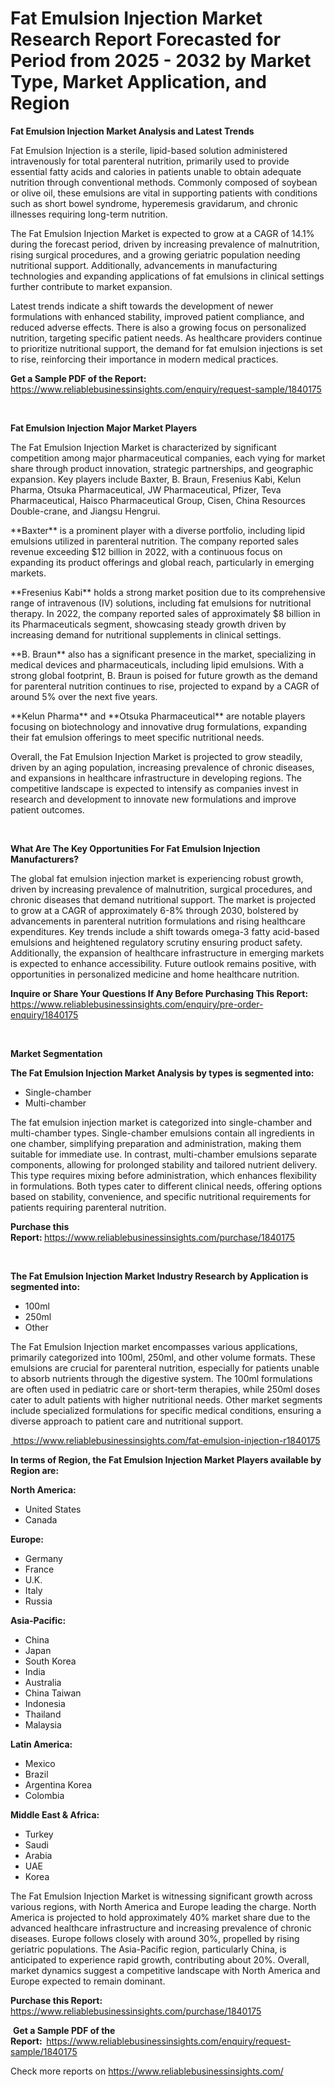 <p><h1>Fat Emulsion Injection Market Research Report Forecasted for Period from 2025 -  2032 by Market Type, Market Application, and Region</h1></p><p><strong>Fat Emulsion Injection Market Analysis and Latest Trends</strong></p>
<p><p>Fat Emulsion Injection is a sterile, lipid-based solution administered intravenously for total parenteral nutrition, primarily used to provide essential fatty acids and calories in patients unable to obtain adequate nutrition through conventional methods. Commonly composed of soybean or olive oil, these emulsions are vital in supporting patients with conditions such as short bowel syndrome, hyperemesis gravidarum, and chronic illnesses requiring long-term nutrition.</p><p>The Fat Emulsion Injection Market is expected to grow at a CAGR of 14.1% during the forecast period, driven by increasing prevalence of malnutrition, rising surgical procedures, and a growing geriatric population needing nutritional support. Additionally, advancements in manufacturing technologies and expanding applications of fat emulsions in clinical settings further contribute to market expansion. </p><p>Latest trends indicate a shift towards the development of newer formulations with enhanced stability, improved patient compliance, and reduced adverse effects. There is also a growing focus on personalized nutrition, targeting specific patient needs. As healthcare providers continue to prioritize nutritional support, the demand for fat emulsion injections is set to rise, reinforcing their importance in modern medical practices.</p></p>
<p><strong>Get a Sample PDF of the Report:&nbsp;</strong> <a href="https://www.reliablebusinessinsights.com/enquiry/request-sample/1840175?utm_campaign=3035&utm_medium=2&utm_source=Github&utm_content=ia&utm_term=08032025&utm_id=fat-emulsion-injection">https://www.reliablebusinessinsights.com/enquiry/request-sample/1840175</a></p>
<p>&nbsp;</p>
<p><strong>Fat Emulsion Injection Major Market Players</strong></p>
<p><p>The Fat Emulsion Injection Market is characterized by significant competition among major pharmaceutical companies, each vying for market share through product innovation, strategic partnerships, and geographic expansion. Key players include Baxter, B. Braun, Fresenius Kabi, Kelun Pharma, Otsuka Pharmaceutical, JW Pharmaceutical, Pfizer, Teva Pharmaceutical, Haisco Pharmaceutical Group, Cisen, China Resources Double-crane, and Jiangsu Hengrui.</p><p>**Baxter** is a prominent player with a diverse portfolio, including lipid emulsions utilized in parenteral nutrition. The company reported sales revenue exceeding $12 billion in 2022, with a continuous focus on expanding its product offerings and global reach, particularly in emerging markets.</p><p>**Fresenius Kabi** holds a strong market position due to its comprehensive range of intravenous (IV) solutions, including fat emulsions for nutritional therapy. In 2022, the company reported sales of approximately $8 billion in its Pharmaceuticals segment, showcasing steady growth driven by increasing demand for nutritional supplements in clinical settings.</p><p>**B. Braun** also has a significant presence in the market, specializing in medical devices and pharmaceuticals, including lipid emulsions. With a strong global footprint, B. Braun is poised for future growth as the demand for parenteral nutrition continues to rise, projected to expand by a CAGR of around 5% over the next five years.</p><p>**Kelun Pharma** and **Otsuka Pharmaceutical** are notable players focusing on biotechnology and innovative drug formulations, expanding their fat emulsion offerings to meet specific nutritional needs.</p><p>Overall, the Fat Emulsion Injection Market is projected to grow steadily, driven by an aging population, increasing prevalence of chronic diseases, and expansions in healthcare infrastructure in developing regions. The competitive landscape is expected to intensify as companies invest in research and development to innovate new formulations and improve patient outcomes.</p></p>
<p>&nbsp;</p>
<p><strong>What Are The Key Opportunities For Fat Emulsion Injection Manufacturers?</strong></p>
<p><p>The global fat emulsion injection market is experiencing robust growth, driven by increasing prevalence of malnutrition, surgical procedures, and chronic diseases that demand nutritional support. The market is projected to grow at a CAGR of approximately 6-8% through 2030, bolstered by advancements in parenteral nutrition formulations and rising healthcare expenditures. Key trends include a shift towards omega-3 fatty acid-based emulsions and heightened regulatory scrutiny ensuring product safety. Additionally, the expansion of healthcare infrastructure in emerging markets is expected to enhance accessibility. Future outlook remains positive, with opportunities in personalized medicine and home healthcare nutrition.</p></p>
<p><strong>Inquire or Share Your Questions If Any Before Purchasing This Report:</strong> <a href="https://www.reliablebusinessinsights.com/enquiry/pre-order-enquiry/1840175?utm_campaign=3035&utm_medium=2&utm_source=Github&utm_content=ia&utm_term=08032025&utm_id=fat-emulsion-injection">https://www.reliablebusinessinsights.com/enquiry/pre-order-enquiry/1840175</a></p>
<p>&nbsp;</p>
<p><strong>Market Segmentation</strong></p>
<p><strong>The Fat Emulsion Injection Market Analysis by types is segmented into:</strong></p>
<p><ul><li>Single-chamber</li><li>Multi-chamber</li></ul></p>
<p><p>The fat emulsion injection market is categorized into single-chamber and multi-chamber types. Single-chamber emulsions contain all ingredients in one chamber, simplifying preparation and administration, making them suitable for immediate use. In contrast, multi-chamber emulsions separate components, allowing for prolonged stability and tailored nutrient delivery. This type requires mixing before administration, which enhances flexibility in formulations. Both types cater to different clinical needs, offering options based on stability, convenience, and specific nutritional requirements for patients requiring parenteral nutrition.</p></p>
<p><strong>Purchase this Report:&nbsp;</strong><a href="https://www.reliablebusinessinsights.com/purchase/1840175?utm_campaign=3035&utm_medium=2&utm_source=Github&utm_content=ia&utm_term=08032025&utm_id=fat-emulsion-injection">https://www.reliablebusinessinsights.com/purchase/1840175</a></p>
<p>&nbsp;</p>
<p><strong>The Fat Emulsion Injection Market Industry Research by Application is segmented into:</strong></p>
<p><ul><li>100ml</li><li>250ml</li><li>Other</li></ul></p>
<p><p>The Fat Emulsion Injection market encompasses various applications, primarily categorized into 100ml, 250ml, and other volume formats. These emulsions are crucial for parenteral nutrition, especially for patients unable to absorb nutrients through the digestive system. The 100ml formulations are often used in pediatric care or short-term therapies, while 250ml doses cater to adult patients with higher nutritional needs. Other market segments include specialized formulations for specific medical conditions, ensuring a diverse approach to patient care and nutritional support.</p></p>
<p><a href="https://www.reliablebusinessinsights.com/fat-emulsion-injection-r1840175?utm_campaign=3035&utm_medium=2&utm_source=Github&utm_content=ia&utm_term=08032025&utm_id=fat-emulsion-injection">&nbsp;https://www.reliablebusinessinsights.com/fat-emulsion-injection-r1840175</a></p>
<p><strong>In terms of Region, the Fat Emulsion Injection Market Players available by Region are:</strong></p>
<p>
    <p> <strong> North America: </strong>
        <ul>
            <li>United States</li>
            <li>Canada</li>
        </ul>
        </p> 
    <p> <strong> Europe: </strong>
        <ul>
            <li>Germany</li>
            <li>France</li>
            <li>U.K.</li>
            <li>Italy</li>
            <li>Russia</li>
        </ul>
        </p> 
    <p> <strong> Asia-Pacific: </strong>
        <ul>
            <li>China</li>
            <li>Japan</li>
            <li>South Korea</li>
            <li>India</li>
            <li>Australia</li>
            <li>China Taiwan</li>
            <li>Indonesia</li>
            <li>Thailand</li>
            <li>Malaysia</li>
        </ul>
        </p> 
    <p> <strong> Latin America: </strong>
        <ul>
            <li>Mexico</li>
            <li>Brazil</li>
            <li>Argentina Korea</li>
            <li>Colombia</li>
        </ul>
        </p> 
    <p> <strong> Middle East & Africa: </strong>
        <ul>
            <li>Turkey</li>
            <li>Saudi</li>
            <li>Arabia</li>
            <li>UAE</li>
            <li>Korea</li>
        </ul>
    </p>
    </p>
<p><p>The Fat Emulsion Injection Market is witnessing significant growth across various regions, with North America and Europe leading the charge. North America is projected to hold approximately 40% market share due to the advanced healthcare infrastructure and increasing prevalence of chronic diseases. Europe follows closely with around 30%, propelled by rising geriatric populations. The Asia-Pacific region, particularly China, is anticipated to experience rapid growth, contributing about 20%. Overall, market dynamics suggest a competitive landscape with North America and Europe expected to remain dominant.</p></p>
<p><strong>Purchase this Report: </strong><a href="https://www.reliablebusinessinsights.com/purchase/1840175?utm_campaign=3035&utm_medium=2&utm_source=Github&utm_content=ia&utm_term=08032025&utm_id=fat-emulsion-injection">https://www.reliablebusinessinsights.com/purchase/1840175</a></p>
<p>&nbsp;<strong>Get a Sample PDF of the Report:&nbsp;&nbsp;</strong><a href="https://www.reliablebusinessinsights.com/enquiry/request-sample/1840175?utm_campaign=3035&utm_medium=2&utm_source=Github&utm_content=ia&utm_term=08032025&utm_id=fat-emulsion-injection">https://www.reliablebusinessinsights.com/enquiry/request-sample/1840175</a></p>
<p><strong></strong></p>
<p>Check more reports on <a href="https://www.reliablebusinessinsights.com/?utm_campaign=3035&utm_medium=2&utm_source=Github&utm_content=ia&utm_term=08032025&utm_id=fat-emulsion-injection">https://www.reliablebusinessinsights.com/</a></p>
